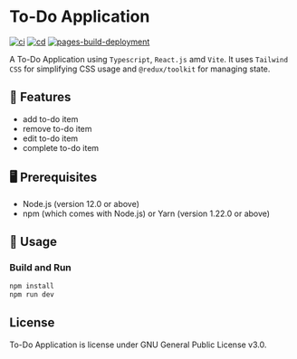 # To-Do Application
[![ci](https://github.com/ttiimmothy/to-do-application/actions/workflows/ci.yml/badge.svg)](https://github.com/ttiimmothy/to-do-application/actions/workflows/ci.yml)
[![cd](https://github.com/ttiimmothy/to-do-application/actions/workflows/cd.yml/badge.svg)](https://github.com/ttiimmothy/to-do-application/actions/workflows/cd.yml)
[![pages-build-deployment](https://github.com/ttiimmothy/to-do-application/actions/workflows/pages/pages-build-deployment/badge.svg)](https://github.com/ttiimmothy/to-do-application/actions/workflows/pages/pages-build-deployment)

A To-Do Application using `Typescript`, `React.js` amd `Vite`. It uses `Tailwind CSS` for simplifying CSS usage and `@redux/toolkit` for managing state.

## 🎯 Features

- add to-do item
- remove to-do item
- edit to-do item
- complete to-do item

## 🖥 Prerequisites

- Node.js (version 12.0 or above)
- npm (which comes with Node.js) or Yarn (version 1.22.0 or above)

## 🔧 Usage
### Build and Run

```TypeScript
npm install
npm run dev
```

## License

To-Do Application is license under GNU General Public License v3.0.
